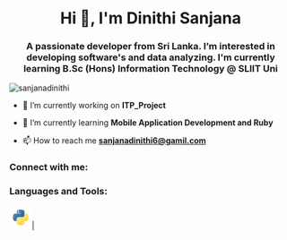 <h1 align="center">Hi 👋, I'm Dinithi Sanjana</h1>
<h3 align="center">A passionate developer from Sri Lanka. I’m interested in developing software's and data analyzing. I'm currently learning B.Sc (Hons) Information Technology @ SLIIT Uni</h3>

<p align="left"> <img src="https://komarev.com/ghpvc/?username=sanjanadinithi&label=Profile%20views&color=0e75b6&style=flat" alt="sanjanadinithi" /> </p>

- 🔭 I’m currently working on **ITP_Project**

- 🌱 I’m currently learning **Mobile Application Development and Ruby**

- 📫 How to reach me **sanjanadinithi6@gamil.com**

<h3 align="left">Connect with me:</h3>
<p align="left">
</p>

<h3 align="left">Languages and Tools:</h3>
<img title="Python" alt="Python" width="40px" src="https://raw.githubusercontent.com/github/explore/master/topics/python/python.png" />|
